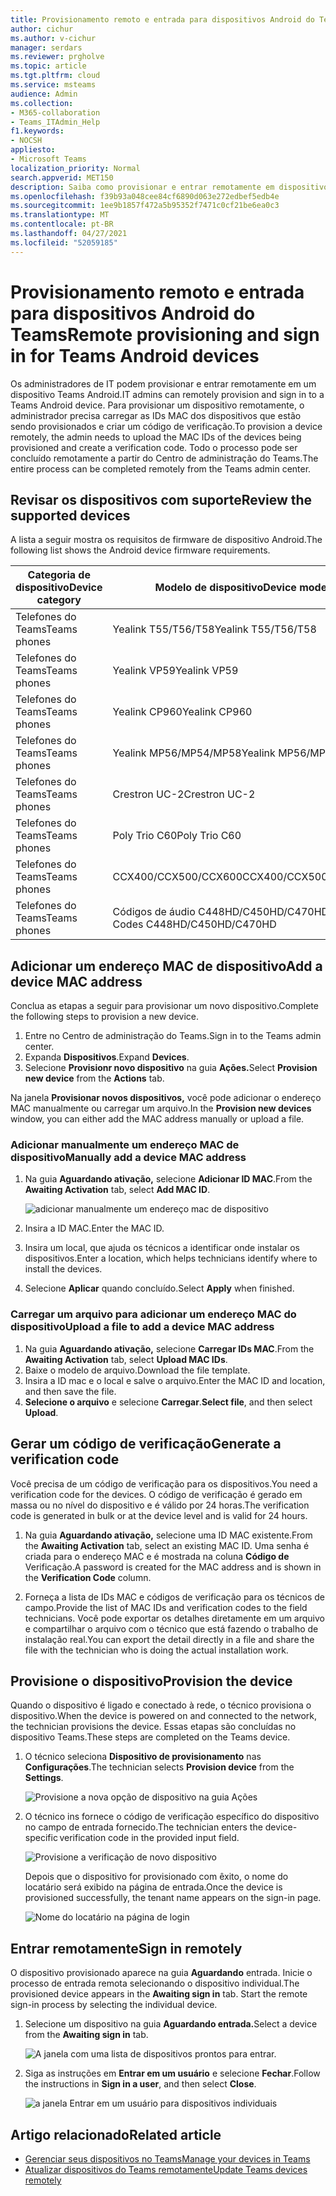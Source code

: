 ```yaml
---
title: Provisionamento remoto e entrada para dispositivos Android do Teams
author: cichur
ms.author: v-cichur
manager: serdars
ms.reviewer: prgholve
ms.topic: article
ms.tgt.pltfrm: cloud
ms.service: msteams
audience: Admin
ms.collection:
- M365-collaboration
- Teams_ITAdmin_Help
f1.keywords:
- NOCSH
appliesto:
- Microsoft Teams
localization_priority: Normal
search.appverid: MET150
description: Saiba como provisionar e entrar remotamente em dispositivos Teams Android
ms.openlocfilehash: f39b93a048cee84cf6890d063e272edbef5edb4e
ms.sourcegitcommit: 1ee9b1857f472a5b95352f7471c0cf21be6ea0c3
ms.translationtype: MT
ms.contentlocale: pt-BR
ms.lasthandoff: 04/27/2021
ms.locfileid: "52059185"
---
```

# <a name="remote-provisioning-and-sign-in-for-teams-android-devices"></a><span data-ttu-id="2f0a4-103">Provisionamento remoto e entrada para dispositivos Android do Teams</span><span class="sxs-lookup"><span data-stu-id="2f0a4-103">Remote provisioning and sign in for Teams Android devices</span></span>

<span data-ttu-id="2f0a4-104">Os administradores de IT podem provisionar e entrar remotamente em um dispositivo Teams Android.</span><span class="sxs-lookup"><span data-stu-id="2f0a4-104">IT admins can remotely provision and sign in to a Teams Android device.</span></span> <span data-ttu-id="2f0a4-105">Para provisionar um dispositivo remotamente, o administrador precisa carregar as IDs MAC dos dispositivos que estão sendo provisionados e criar um código de verificação.</span><span class="sxs-lookup"><span data-stu-id="2f0a4-105">To provision a device remotely, the admin needs to upload the MAC IDs of the devices being provisioned and create a verification code.</span></span> <span data-ttu-id="2f0a4-106">Todo o processo pode ser concluído remotamente a partir do Centro de administração do Teams.</span><span class="sxs-lookup"><span data-stu-id="2f0a4-106">The entire process can be completed remotely from the Teams admin center.</span></span>

## <a name="review-the-supported-devices"></a><span data-ttu-id="2f0a4-107">Revisar os dispositivos com suporte</span><span class="sxs-lookup"><span data-stu-id="2f0a4-107">Review the supported devices</span></span>

<span data-ttu-id="2f0a4-108">A lista a seguir mostra os requisitos de firmware de dispositivo Android.</span><span class="sxs-lookup"><span data-stu-id="2f0a4-108">The following list shows the Android device firmware requirements.</span></span>

|<span data-ttu-id="2f0a4-109">Categoria de dispositivo</span><span class="sxs-lookup"><span data-stu-id="2f0a4-109">Device category</span></span>|<span data-ttu-id="2f0a4-110">Modelo de dispositivo</span><span class="sxs-lookup"><span data-stu-id="2f0a4-110">Device model</span></span>|<span data-ttu-id="2f0a4-111">Versão do firmware</span><span class="sxs-lookup"><span data-stu-id="2f0a4-111">Firmware version</span></span>|
|-|-|-|
|<span data-ttu-id="2f0a4-112">Telefones do Teams</span><span class="sxs-lookup"><span data-stu-id="2f0a4-112">Teams phones</span></span>|<span data-ttu-id="2f0a4-113">Yealink T55/T56/T58</span><span class="sxs-lookup"><span data-stu-id="2f0a4-113">Yealink T55/T56/T58</span></span>|<span data-ttu-id="2f0a4-114">58.15.0.124</span><span class="sxs-lookup"><span data-stu-id="2f0a4-114">58.15.0.124</span></span>|
|<span data-ttu-id="2f0a4-115">Telefones do Teams</span><span class="sxs-lookup"><span data-stu-id="2f0a4-115">Teams phones</span></span>|<span data-ttu-id="2f0a4-116">Yealink VP59</span><span class="sxs-lookup"><span data-stu-id="2f0a4-116">Yealink VP59</span></span>|<span data-ttu-id="2f0a4-117">91.15.0.58</span><span class="sxs-lookup"><span data-stu-id="2f0a4-117">91.15.0.58</span></span>|
|<span data-ttu-id="2f0a4-118">Telefones do Teams</span><span class="sxs-lookup"><span data-stu-id="2f0a4-118">Teams phones</span></span>|<span data-ttu-id="2f0a4-119">Yealink CP960</span><span class="sxs-lookup"><span data-stu-id="2f0a4-119">Yealink CP960</span></span>|<span data-ttu-id="2f0a4-120">73.15.0.117</span><span class="sxs-lookup"><span data-stu-id="2f0a4-120">73.15.0.117</span></span>|
|<span data-ttu-id="2f0a4-121">Telefones do Teams</span><span class="sxs-lookup"><span data-stu-id="2f0a4-121">Teams phones</span></span>|<span data-ttu-id="2f0a4-122">Yealink MP56/MP54/MP58</span><span class="sxs-lookup"><span data-stu-id="2f0a4-122">Yealink MP56/MP54/MP58</span></span>|<span data-ttu-id="2f0a4-123">122.15.0.36</span><span class="sxs-lookup"><span data-stu-id="2f0a4-123">122.15.0.36</span></span>|
|<span data-ttu-id="2f0a4-124">Telefones do Teams</span><span class="sxs-lookup"><span data-stu-id="2f0a4-124">Teams phones</span></span>|<span data-ttu-id="2f0a4-125">Crestron UC-2</span><span class="sxs-lookup"><span data-stu-id="2f0a4-125">Crestron UC-2</span></span>|<span data-ttu-id="2f0a4-126">1.0.3.52</span><span class="sxs-lookup"><span data-stu-id="2f0a4-126">1.0.3.52</span></span>|
|<span data-ttu-id="2f0a4-127">Telefones do Teams</span><span class="sxs-lookup"><span data-stu-id="2f0a4-127">Teams phones</span></span>|  <span data-ttu-id="2f0a4-128">Poly Trio C60</span><span class="sxs-lookup"><span data-stu-id="2f0a4-128">Poly Trio C60</span></span>|  <span data-ttu-id="2f0a4-129">7.0.2.1071</span><span class="sxs-lookup"><span data-stu-id="2f0a4-129">7.0.2.1071</span></span>|
|<span data-ttu-id="2f0a4-130">Telefones do Teams</span><span class="sxs-lookup"><span data-stu-id="2f0a4-130">Teams phones</span></span>|  <span data-ttu-id="2f0a4-131">CCX400/CCX500/CCX600</span><span class="sxs-lookup"><span data-stu-id="2f0a4-131">CCX400/CCX500/CCX600</span></span>    |<span data-ttu-id="2f0a4-132">7.0.2.1072</span><span class="sxs-lookup"><span data-stu-id="2f0a4-132">7.0.2.1072</span></span>|
|<span data-ttu-id="2f0a4-133">Telefones do Teams</span><span class="sxs-lookup"><span data-stu-id="2f0a4-133">Teams phones</span></span>|  <span data-ttu-id="2f0a4-134">Códigos de áudio C448HD/C450HD/C470HD</span><span class="sxs-lookup"><span data-stu-id="2f0a4-134">Audio Codes C448HD/C450HD/C470HD</span></span>|   <span data-ttu-id="2f0a4-135">1.10.120</span><span class="sxs-lookup"><span data-stu-id="2f0a4-135">1.10.120</span></span>|

## <a name="add-a-device-mac-address"></a><span data-ttu-id="2f0a4-136">Adicionar um endereço MAC de dispositivo</span><span class="sxs-lookup"><span data-stu-id="2f0a4-136">Add a device MAC address</span></span>

<span data-ttu-id="2f0a4-137">Conclua as etapas a seguir para provisionar um novo dispositivo.</span><span class="sxs-lookup"><span data-stu-id="2f0a4-137">Complete the following steps to provision a new device.</span></span>

1. <span data-ttu-id="2f0a4-138">Entre no Centro de administração do Teams.</span><span class="sxs-lookup"><span data-stu-id="2f0a4-138">Sign in to the Teams admin center.</span></span>
2. <span data-ttu-id="2f0a4-139">Expanda **Dispositivos**.</span><span class="sxs-lookup"><span data-stu-id="2f0a4-139">Expand **Devices**.</span></span>
3. <span data-ttu-id="2f0a4-140">Selecione **Provisionr novo dispositivo** na guia **Ações.**</span><span class="sxs-lookup"><span data-stu-id="2f0a4-140">Select **Provision new device** from the **Actions** tab.</span></span>

<span data-ttu-id="2f0a4-141">Na janela **Provisionar novos dispositivos,** você pode adicionar o endereço MAC manualmente ou carregar um arquivo.</span><span class="sxs-lookup"><span data-stu-id="2f0a4-141">In the **Provision new devices** window, you can either add the MAC address manually or upload a file.</span></span>

### <a name="manually-add-a-device-mac-address"></a><span data-ttu-id="2f0a4-142">Adicionar manualmente um endereço MAC de dispositivo</span><span class="sxs-lookup"><span data-stu-id="2f0a4-142">Manually add a device MAC address</span></span>

1. <span data-ttu-id="2f0a4-143">Na guia **Aguardando ativação,** selecione **Adicionar ID MAC**.</span><span class="sxs-lookup"><span data-stu-id="2f0a4-143">From the **Awaiting Activation** tab, select **Add MAC ID**.</span></span>

   ![adicionar manualmente um endereço mac de dispositivo](../media/remote-provision-6.png)

1. <span data-ttu-id="2f0a4-145">Insira a ID MAC.</span><span class="sxs-lookup"><span data-stu-id="2f0a4-145">Enter the MAC ID.</span></span>
1. <span data-ttu-id="2f0a4-146">Insira um local, que ajuda os técnicos a identificar onde instalar os dispositivos.</span><span class="sxs-lookup"><span data-stu-id="2f0a4-146">Enter a location, which helps technicians identify where to install the devices.</span></span>
1. <span data-ttu-id="2f0a4-147">Selecione **Aplicar** quando concluído.</span><span class="sxs-lookup"><span data-stu-id="2f0a4-147">Select **Apply** when finished.</span></span>

### <a name="upload-a-file-to-add-a-device-mac-address"></a><span data-ttu-id="2f0a4-148">Carregar um arquivo para adicionar um endereço MAC do dispositivo</span><span class="sxs-lookup"><span data-stu-id="2f0a4-148">Upload a file to add a device MAC address</span></span>

1. <span data-ttu-id="2f0a4-149">Na guia **Aguardando ativação,** selecione **Carregar IDs MAC**.</span><span class="sxs-lookup"><span data-stu-id="2f0a4-149">From the **Awaiting Activation** tab, select **Upload MAC IDs**.</span></span>
2. <span data-ttu-id="2f0a4-150">Baixe o modelo de arquivo.</span><span class="sxs-lookup"><span data-stu-id="2f0a4-150">Download the file template.</span></span>
3. <span data-ttu-id="2f0a4-151">Insira a ID mac e o local e salve o arquivo.</span><span class="sxs-lookup"><span data-stu-id="2f0a4-151">Enter the MAC ID and location, and then save the file.</span></span>
4. <span data-ttu-id="2f0a4-152">**Selecione o arquivo** e selecione **Carregar**.</span><span class="sxs-lookup"><span data-stu-id="2f0a4-152">**Select file**, and then select **Upload**.</span></span>

## <a name="generate-a-verification-code"></a><span data-ttu-id="2f0a4-153">Gerar um código de verificação</span><span class="sxs-lookup"><span data-stu-id="2f0a4-153">Generate a verification code</span></span>

<span data-ttu-id="2f0a4-154">Você precisa de um código de verificação para os dispositivos.</span><span class="sxs-lookup"><span data-stu-id="2f0a4-154">You need a verification code for the devices.</span></span> <span data-ttu-id="2f0a4-155">O código de verificação é gerado em massa ou no nível do dispositivo e é válido por 24 horas.</span><span class="sxs-lookup"><span data-stu-id="2f0a4-155">The verification code is generated in bulk or at the device level and is valid for 24 hours.</span></span>

1. <span data-ttu-id="2f0a4-156">Na guia **Aguardando ativação,** selecione uma ID MAC existente.</span><span class="sxs-lookup"><span data-stu-id="2f0a4-156">From the **Awaiting Activation** tab, select an existing MAC ID.</span></span>
   <span data-ttu-id="2f0a4-157">Uma senha é criada para o endereço MAC e é mostrada na coluna **Código de** Verificação.</span><span class="sxs-lookup"><span data-stu-id="2f0a4-157">A password is created for the MAC address and is shown in the **Verification Code** column.</span></span>

2. <span data-ttu-id="2f0a4-158">Forneça a lista de IDs MAC e códigos de verificação para os técnicos de campo.</span><span class="sxs-lookup"><span data-stu-id="2f0a4-158">Provide the list of MAC IDs and verification codes to the field technicians.</span></span> <span data-ttu-id="2f0a4-159">Você pode exportar os detalhes diretamente em um arquivo e compartilhar o arquivo com o técnico que está fazendo o trabalho de instalação real.</span><span class="sxs-lookup"><span data-stu-id="2f0a4-159">You can export the detail directly in a file and share the file with the technician who is doing the actual installation work.</span></span>

## <a name="provision-the-device"></a><span data-ttu-id="2f0a4-160">Provisione o dispositivo</span><span class="sxs-lookup"><span data-stu-id="2f0a4-160">Provision the device</span></span>

<span data-ttu-id="2f0a4-161">Quando o dispositivo é ligado e conectado à rede, o técnico provisiona o dispositivo.</span><span class="sxs-lookup"><span data-stu-id="2f0a4-161">When the device is powered on and connected to the network, the technician provisions the device.</span></span> <span data-ttu-id="2f0a4-162">Essas etapas são concluídas no dispositivo Teams.</span><span class="sxs-lookup"><span data-stu-id="2f0a4-162">These steps are completed on the Teams device.</span></span>

1. <span data-ttu-id="2f0a4-163">O técnico seleciona **Dispositivo de provisionamento** nas **Configurações**.</span><span class="sxs-lookup"><span data-stu-id="2f0a4-163">The technician selects **Provision device** from the **Settings**.</span></span>  

   ![Provisione a nova opção de dispositivo na guia Ações](../media/provision-device1.png)
  
2. <span data-ttu-id="2f0a4-165">O técnico ins fornece o código de verificação específico do dispositivo no campo de entrada fornecido.</span><span class="sxs-lookup"><span data-stu-id="2f0a4-165">The technician enters the device-specific verification code in the provided input field.</span></span>

   ![Provisione a verificação de novo dispositivo](../media/provision-device-verification1.png)

   <span data-ttu-id="2f0a4-167">Depois que o dispositivo for provisionado com êxito, o nome do locatário será exibido na página de entrada.</span><span class="sxs-lookup"><span data-stu-id="2f0a4-167">Once the device is provisioned successfully, the tenant name appears on the sign-in page.</span></span>

   ![Nome do locatário na página de login](../media/provision-code.png)

## <a name="sign-in-remotely"></a><span data-ttu-id="2f0a4-169">Entrar remotamente</span><span class="sxs-lookup"><span data-stu-id="2f0a4-169">Sign in remotely</span></span>

<span data-ttu-id="2f0a4-170">O dispositivo provisionado aparece na guia **Aguardando** entrada. Inicie o processo de entrada remota selecionando o dispositivo individual.</span><span class="sxs-lookup"><span data-stu-id="2f0a4-170">The provisioned device appears in the **Awaiting sign in** tab. Start the remote sign-in process by selecting the individual device.</span></span>

1. <span data-ttu-id="2f0a4-171">Selecione um dispositivo na guia **Aguardando entrada.**</span><span class="sxs-lookup"><span data-stu-id="2f0a4-171">Select a device from the **Awaiting sign in** tab.</span></span>

   ![A janela com uma lista de dispositivos prontos para entrar.](../media/remote-device1.png)

2. <span data-ttu-id="2f0a4-173">Siga as instruções em **Entrar em um usuário** e selecione **Fechar**.</span><span class="sxs-lookup"><span data-stu-id="2f0a4-173">Follow the instructions in **Sign in a user**, and then select **Close**.</span></span>

   ![a janela Entrar em um usuário para dispositivos individuais](../media/sign-in-user.png)

## <a name="related-article"></a><span data-ttu-id="2f0a4-175">Artigo relacionado</span><span class="sxs-lookup"><span data-stu-id="2f0a4-175">Related article</span></span>

- [<span data-ttu-id="2f0a4-176">Gerenciar seus dispositivos no Teams</span><span class="sxs-lookup"><span data-stu-id="2f0a4-176">Manage your devices in Teams</span></span>](device-management.md)
- [<span data-ttu-id="2f0a4-177">Atualizar dispositivos do Teams remotamente</span><span class="sxs-lookup"><span data-stu-id="2f0a4-177">Update Teams devices remotely</span></span>](remote-update.md)
